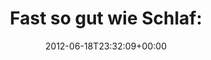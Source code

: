 ---
retweeted: false
source: <a href="http://twitter.com/#!/download/ipad" rel="nofollow">Twitter for iPad</a>
entities:
  hashtags: []
  symbols: []
  user_mentions: []
  urls:
  - url: http://t.co/PO1ilxjD
    expanded_url: http://live.theverge.com/microsoft-live-blog-tablet-announcement/#
    display_url: live.theverge.com/microsoft-live…
    indices:
    - '24'
    - '44'
display_text_range:
- '0'
- '44'
favorite_count: '0'
id_str: '214863098216071169'
truncated: false
retweet_count: '0'
id: '214863098216071169'
possibly_sensitive: false
created_at: Mon Jun 18 23:32:09 +0000 2012
favorited: false
full_text: 'Fast so gut wie Schlaf:'
lang: de
quote_url: http://live.theverge.com/microsoft-live-blog-tablet-announcement/#
tags:
- pesos:twitter
date: '2012-06-18T23:32:09+00:00'
src: https://twitter.com/bascht/status/214863098216071169
original_url: https://twitter.com/bascht/status/214863098216071169
type: twitter_tweet
text: 'Fast so gut wie Schlaf:'
title: 'Fast so gut wie Schlaf:'

---